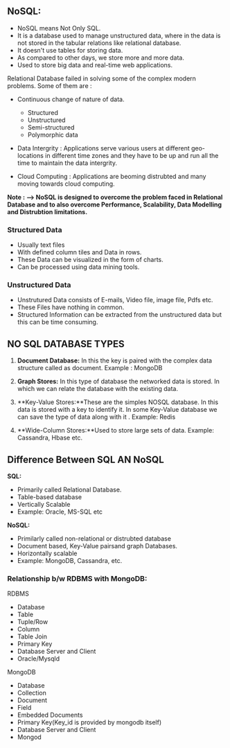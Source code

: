 ## NoSQL: ##
* NoSQL means Not Only SQL.
* It is a database used to manage unstructured data, where in the data is not stored in the tabular relations like relational database.
* It doesn't use tables for storing data.
* As compared to other days, we store more and more data.
* Used to store big data and real-time web applications.

Relational Database failed in solving some of the complex modern problems. Some of them are :
* Continuous change of nature of data.
  * Structured
  * Unstructured
  * Semi-structured
  * Polymorphic data

* Data Intergrity : Applications serve various users at different geo-locations in different time zones and they have to be up and run all the time to maintain the data intergrity.

* Cloud Computing : Applications are beoming distrubted and many moving towards cloud computing.

**Note : --> NoSQL is designed to overcome the problem faced in Relational Database and to also overcome Performance, Scalability, Data Modelling and Distrubtion limitations.**

### Structured Data ###
* Usually text files
* With defined column tiles and Data in rows.
* These Data can be visualized in the form of charts.
* Can be processed using data mining tools.

### Unstructured Data ###
* Unstrutured Data consists of E-mails, Video file, image file, Pdfs etc.
* These Files have nothing in common.
* Structured Information can be extracted from the unstructured data but this can be time consuming.

## NO SQL DATABASE TYPES ###
1. **Document Database:** In this the key is paired with the complex data structure called as document.
Example :  MongoDB

2. **Graph Stores:** In this type of database the networked data is stored. In which we can relate the database with the existing data.

3. **Key-Value Stores:**These are the simples NOSQL database. In this data is stored with a key to identify it. In some Key-Value database we can save the type of data along with it .
Example: Redis

4. **Wide-Column Stores:**Used to store large sets of data.
Example: Cassandra, Hbase etc.

## Difference Between SQL AN NoSQL ##
**SQL:**
* Primarily called Relational Database.
* Table-based database
* Vertically Scalable
* Example: Oracle, MS-SQL etc

**NoSQL:**
* Primilarly called non-relational or distrubted database
* Document based, Key-Value pairsand graph Databases.
* Horizontally scalable
* Example: MongoDB, Cassandra, etc.

### Relationship b/w RDBMS with MongoDB: ###
RDBMS               
* Database           
* Table              
* Tuple/Row          
* Column             
* Table Join         
* Primary Key        
* Database Server and Client
* Oracle/Mysqld 

MongoDB
* Database
* Collection
* Document
* Field
* Embedded Documents
* Primary Key(Key_id is provided by mongodb itself)
* Database Server and Client
* Mongod